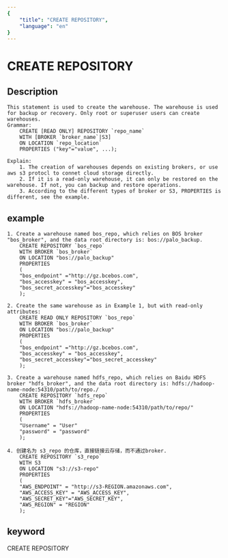 ```yaml
---
{
    "title": "CREATE REPOSITORY",
    "language": "en"
}
---
```


<!-- 
Licensed to the Apache Software Foundation (ASF) under one
or more contributor license agreements.  See the NOTICE file
distributed with this work for additional information
regarding copyright ownership.  The ASF licenses this file
to you under the Apache License, Version 2.0 (the
"License"); you may not use this file except in compliance
with the License.  You may obtain a copy of the License at

  http://www.apache.org/licenses/LICENSE-2.0

Unless required by applicable law or agreed to in writing,
software distributed under the License is distributed on an
"AS IS" BASIS, WITHOUT WARRANTIES OR CONDITIONS OF ANY
KIND, either express or implied.  See the License for the
specific language governing permissions and limitations
under the License.
-->

# CREATE REPOSITORY
## Description
    This statement is used to create the warehouse. The warehouse is used for backup or recovery. Only root or superuser users can create warehouses.
    Grammar:
        CREATE [READ ONLY] REPOSITORY `repo_name`
        WITH [BROKER `broker_name`|S3]
        ON LOCATION `repo_location`
        PROPERTIES ("key"="value", ...);

    Explain:
        1. The creation of warehouses depends on existing brokers, or use aws s3 protocl to connet cloud storage directly.
        2. If it is a read-only warehouse, it can only be restored on the warehouse. If not, you can backup and restore operations.
        3. According to the different types of broker or S3, PROPERTIES is different, see the example.

## example
    1. Create a warehouse named bos_repo, which relies on BOS broker "bos_broker", and the data root directory is: bos://palo_backup.
        CREATE REPOSITORY `bos_repo`
        WITH BROKER `bos_broker`
        ON LOCATION "bos://palo_backup"
        PROPERTIES
        (
        "bos_endpoint" ="http://gz.bcebos.com",
        "bos_accesskey" = "bos_accesskey",
        "bos_secret_accesskey"="bos_accesskey"
        );
    
    2. Create the same warehouse as in Example 1, but with read-only attributes:
        CREATE READ ONLY REPOSITORY `bos_repo`
        WITH BROKER `bos_broker`
        ON LOCATION "bos://palo_backup"
        PROPERTIES
        (
        "bos_endpoint" ="http://gz.bcebos.com",
        "bos_accesskey" = "bos_accesskey",
        "bos_secret_accesskey"="bos_secret_accesskey"
        );
    
    3. Create a warehouse named hdfs_repo, which relies on Baidu HDFS broker "hdfs_broker", and the data root directory is: hdfs://hadoop-name-node:54310/path/to/repo./
        CREATE REPOSITORY `hdfs_repo`
        WITH BROKER `hdfs_broker`
        ON LOCATION "hdfs://hadoop-name-node:54310/path/to/repo/"
        PROPERTIES
        (
        "Username" = "User"
        "password" = "password"
        );

    4. 创建名为 s3_repo 的仓库，直接链接云存储，而不通过broker.
        CREATE REPOSITORY `s3_repo`
        WITH S3
        ON LOCATION "s3://s3-repo"
        PROPERTIES
        (
        "AWS_ENDPOINT" = "http://s3-REGION.amazonaws.com",
        "AWS_ACCESS_KEY" = "AWS_ACCESS_KEY",
        "AWS_SECRET_KEY"="AWS_SECRET_KEY",
        "AWS_REGION" = "REGION"
        );

## keyword
CREATE REPOSITORY
